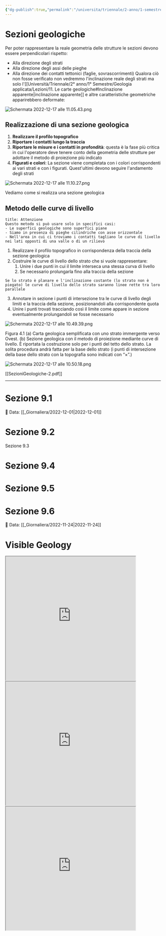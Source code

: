 ```yaml
---
{"dg-publish":true,"permalink":"/universita/triennale/2-anno/1-semestre/geologia-applicata/esercitazioni/esercitazione-9-sezioni/"}
---
```


# Sezioni geologiche
Per poter rappresentare la reale geometria delle strutture le sezioni devono essere perpendicolari rispetto:
- Alla direzione degli strati
- Alla direzione degli assi delle pieghe
- Alla direzione dei contatti tettonici (faglie, sovrascorrimenti)
Qualora ciò non fosse verificato non vedremmo l'inclinazione reale degli strati ma solo l'[[Università/Triennale/2° anno/1° Semestre/Geologia applicata/Lezioni/11. Le carte geologiche#Inclinazione apparente\|inclinazione apparente]] e altre caratteristiche geometriche apparirebbero deformate:

![Schermata 2022-12-17 alle 11.05.43.png](/img/user/Universit%C3%A0/Triennale/2%C2%B0%20anno/1%C2%B0%20Semestre/Geologia%20applicata/Esercitazioni/allegati/Schermata%202022-12-17%20alle%2011.05.43.png)

## Realizzazione di una sezione geologica
1. **Realizzare il profilo topografico**
2. **Riportare i contatti lungo la traccia**
3. **Riportare le misure e i contatti in profondità**: questa è la fase più critica in cui l'operatore deve tenere conto della geometria delle strutture per adottare il metodo di proiezione più indicato
4. **Figurati e colori**: La sezione viene completata con i colori corrispondenti ai vari strati e con i figurati. Quest'ultimi devono seguire l'andamento degli strati

![Schermata 2022-12-17 alle 11.10.27.png](/img/user/Universit%C3%A0/Triennale/2%C2%B0%20anno/1%C2%B0%20Semestre/Geologia%20applicata/Esercitazioni/allegati/Schermata%202022-12-17%20alle%2011.10.27.png)






Vediamo come si realizza una sezione geologica
## Metodo delle curve di livello

```ad-attention
title: Attenzione
Questo metodo si può usare solo in specifici casi:
- Le superfici geologiche sono superfici piane
- Siamo in presenza di pieghe cilindriche con asse orizzontale
- Nell'area in cui ci troviamo i contatti tagliano le curve di livello nei lati opposti di una valle o di un rilievo

```

1. Realizzare il profilo topografico in corrispondenza della traccia della sezione geologica
2. Costruire le curve di livello dello strato che si vuole rappresentare:
	1. Unire i due punti in cui il limite interseca una stessa curva di livello
	2. Se necessario prolungarla fino alla traccia della sezione

```ad-tip
Se lo strato è planare e l'inclinazione costante (lo strato non è piegato) le curve di livello dello strato saranno linee rette tra loro parallele
```

3. Annotare in sezione i punti di intersezione tra le curve di livello degli limiti e la traccia della sezione, posizionandoli alla corrispondente quota
4. Unire i punti trovati tracciando così il limite come appare in sezione eventualmente prolungandoli se fosse necessario

![Schermata 2022-12-17 alle 10.49.39.png](/img/user/Universit%C3%A0/Triennale/2%C2%B0%20anno/1%C2%B0%20Semestre/Geologia%20applicata/Esercitazioni/allegati/Schermata%202022-12-17%20alle%2010.49.39.png)

Figura 4.1
(a) Carta geologica semplificata con uno strato immergente verso Ovest. (b) Sezione geologica con il metodo di proiezione mediante curve di livello. È riportata la costruzione solo per i punti del tetto dello strato. La solita procedura andrà fatta per la base dello strato (i punti di intersezione della base dello strato con la topografia sono indicati con “×”.)

![Schermata 2022-12-17 alle 10.50.18.png](/img/user/Universit%C3%A0/Triennale/2%C2%B0%20anno/1%C2%B0%20Semestre/Geologia%20applicata/Esercitazioni/allegati/Schermata%202022-12-17%20alle%2010.50.18.png)










[[SezioniGeologiche-2.pdf]]
___
# Sezione 9.1
📅 Data: [[_Giornaliera/2022-12-01\|2022-12-01]]

# Sezione 9.2
Sezione 9.3
# Sezione 9.4
# Sezione 9.5
# Sezione 9.6
📅 Data: [[_Giornaliera/2022-11-24\|2022-11-24]]


# Visible Geology

<iframe width="420" height="400" src="http://app.visiblegeology.com/model.html#ahFzfnZpc2libGUtZ2VvbG9neXIPCxIFTW9kZWwYq5Lx6AEM" frameborder="1"></iframe>

<iframe width="420" height="400" src="http://app.visiblegeology.com/model.html#ahFzfnZpc2libGUtZ2VvbG9neXIPCxIFTW9kZWwYq5CP-wEM" frameborder="1"></iframe>

<iframe width="420" height="400" src="http://app.visiblegeology.com/model.html#ahFzfnZpc2libGUtZ2VvbG9neXIPCxIFTW9kZWwYu5T7-wEM" frameborder="1"></iframe>

